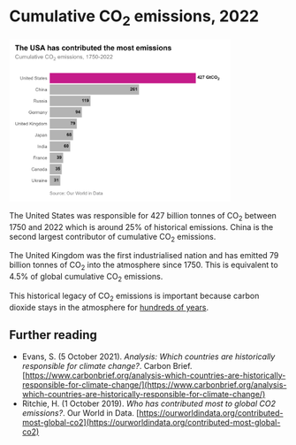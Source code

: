 # Cumulative CO<sub>2</sub> emissions, 2022

<img src="plot.png" alt="Cumulative CO2 emissions" width="400"/>

The United States was responsible for 427 billion tonnes of CO<sub>2</sub> between 1750 and 2022 which is around 25% of historical emissions. China is the second largest contributor of cumulative CO<sub>2</sub> emissions.

The United Kingdom was the first industrialised nation and has emitted 79 billion tonnes of CO<sub>2</sub> into the atmosphere since 1750. This is equivalent to 4.5% of global cumulative CO<sub>2</sub> emissions. 

This historical legacy of CO<sub>2</sub> emissions is important because carbon dioxide stays in the atmosphere for [hundreds of years](https://climate.nasa.gov/news/2915/the-atmosphere-getting-a-handle-on-carbon-dioxide/).


## Further reading
- Evans, S. (5 October 2021). *Analysis: Which countries are historically responsible for climate change?*. Carbon Brief. [https://www.carbonbrief.org/analysis-which-countries-are-historically-responsible-for-climate-change/](https://www.carbonbrief.org/analysis-which-countries-are-historically-responsible-for-climate-change/)
- Ritchie, H. (1 October 2019). *Who has contributed most to global CO2 emissions?*. Our World in Data. [https://ourworldindata.org/contributed-most-global-co2](https://ourworldindata.org/contributed-most-global-co2)

